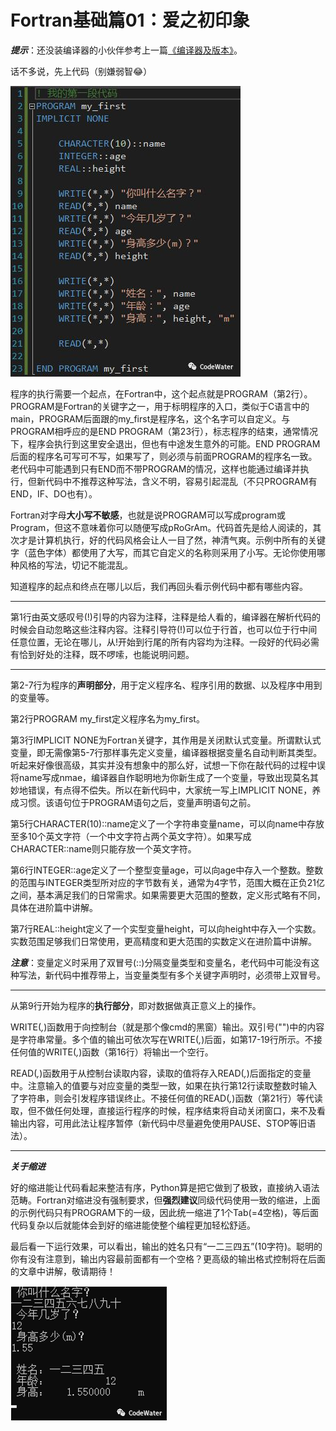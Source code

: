# Fortran基础篇01：爱之初印象

***提示***：还没装编译器的小伙伴参考上一篇[《编译器及版本》](Fortran系列：编译器及版本.md)。



话不多说，先上代码（别嫌弱智:joy:）

![img](image/Fortran基础篇01：爱之初印象01.jpg)



程序的执行需要一个起点，在Fortran中，这个起点就是PROGRAM（第2行）。PROGRAM是Fortran的关键字之一，用于标明程序的入口，类似于C语言中的main，PROGRAM后面跟的my_first是程序名，这个名字可以自定义。与PROGRAM相呼应的是END PROGRAM（第23行），标志程序的结束，通常情况下，程序会执行到这里安全退出，但也有中途发生意外的可能。END PROGRAM后面的程序名可写可不写，如果写了，则必须与前面PROGRAM的程序名一致。老代码中可能遇到只有END而不带PROGRAM的情况，这样也能通过编译并执行，但新代码中不推荐这种写法，含义不明，容易引起混乱（不只PROGRAM有END，IF、DO也有）。



Fortran对字母**大小写不敏感**，也就是说PROGRAM可以写成program或Program，但这不意味着你可以随便写成pRoGrAm。代码首先是给人阅读的，其次才是计算机执行，好的代码风格会让人一目了然，神清气爽。示例中所有的关键字（蓝色字体）都使用了大写，而其它自定义的名称则采用了小写。无论你使用哪种风格的写法，切记不能混乱。



知道程序的起点和终点在哪儿以后，我们再回头看示例代码中都有哪些内容。



------



第1行由英文感叹号(!)引导的内容为注释，注释是给人看的，编译器在解析代码的时候会自动忽略这些注释内容。注释引导符(!)可以位于行首，也可以位于行中间任意位置，无论在哪儿，从!开始到行尾的所有内容均为注释。一段好的代码必需有恰到好处的注释，既不啰嗦，也能说明问题。



------



第2-7行为程序的**声明部分**，用于定义程序名、程序引用的数据、以及程序中用到的变量等。



第2行PROGRAM my_first定义程序名为my_first。



第3行IMPLICIT NONE为Fortran关键字，其作用是关闭默认式变量。所谓默认式变量，即无需像第5-7行那样事先定义变量，编译器根据变量名自动判断其类型。听起来好像很高级，其实并没有想象中的那么好，试想一下你在敲代码的过程中误将name写成nmae，编译器自作聪明地为你新生成了一个变量，导致出现莫名其妙地错误，有点得不偿失。所以在新代码中，大家统一写上IMPLICIT NONE，养成习惯。该语句位于PROGRAM语句之后，变量声明语句之前。



第5行CHARACTER(10)::name定义了一个字符串变量name，可以向name中存放至多10个英文字符（一个中文字符占两个英文字符）。如果写成CHARACTER::name则只能存放一个英文字符。



第6行INTEGER::age定义了一个整型变量age，可以向age中存入一个整数。整数的范围与INTEGER类型所对应的字节数有关，通常为4字节，范围大概在正负21亿之间，基本满足我们的日常需求。如果需要更大范围的整数，定义形式略有不同，具体在进阶篇中讲解。



第7行REAL::height定义了一个实型变量height，可以向height中存入一个实数。实数范围足够我们日常使用，更高精度和更大范围的实数定义在进阶篇中讲解。



***注意***：变量定义时采用了双冒号(::)分隔变量类型和变量名，老代码中可能没有这种写法，新代码中推荐带上，当变量类型有多个关键字声明时，必须带上双冒号。



------



从第9行开始为程序的**执行部分**，即对数据做真正意义上的操作。



WRITE(*,*)函数用于向控制台（就是那个像cmd的黑窗）输出。双引号("")中的内容是字符串常量。多个值的输出可依次写在WRITE(*,*)后面，如第17-19行所示。不接任何值的WRITE(*,*)函数（第16行）将输出一个空行。



READ(*,*)函数用于从控制台读取内容，读取的值将存入READ(*,*)后面指定的变量中。注意输入的值要与对应变量的类型一致，如果在执行第12行读取整数时输入了字符串，则会引发程序错误终止。不接任何值的READ(*,*)函数（第21行）等代读取，但不做任何处理，直接运行程序的时候，程序结束将自动关闭窗口，来不及看输出内容，可用此法让程序暂停（新代码中尽量避免使用PAUSE、STOP等旧语法）。

----

***关于缩进***

好的缩进能让代码看起来整洁有序，Python算是把它做到了极致，直接纳入语法范畴。Fortran对缩进没有强制要求，但**强烈建议**同级代码使用一致的缩进，上面的示例代码只有PROGRAM下的一级，因此统一缩进了1个Tab(=4空格)，等后面代码复杂以后就能体会到好的缩进能使整个编程更加轻松舒适。



最后看一下运行效果，可以看出，输出的姓名只有“一二三四五”(10字符)。聪明的你有没有注意到，输出内容最前面都有一个空格？更高级的输出格式控制将在后面的文章中讲解，敬请期待！

![img](image/Fortran基础篇01：爱之初印象02.jpg)